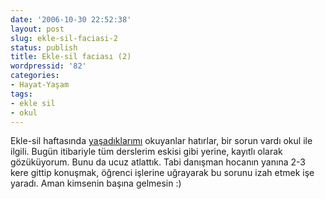 ```yaml
---
date: '2006-10-30 22:52:38'
layout: post
slug: ekle-sil-faciasi-2
status: publish
title: Ekle-sil faciası (2)
wordpressid: '82'
categories:
- Hayat-Yaşam
tags:
- ekle sil
- okul
---
```


Ekle-sil haftasında [yaşadıklarımı](http://www.fatiharslan.net/blog/ekle-sil-faciasi/) okuyanlar hatırlar, bir sorun vardı okul ile ilgili. Bugün itibariyle tüm derslerim eskisi gibi yerine, kayıtlı olarak gözüküyorum. Bunu da ucuz atlattık. Tabi danışman hocanın yanına 2-3 kere gittip konuşmak, öğrenci işlerine uğrayarak bu sorunu izah etmek  işe yaradı. Aman kimsenin başına gelmesin :) 


